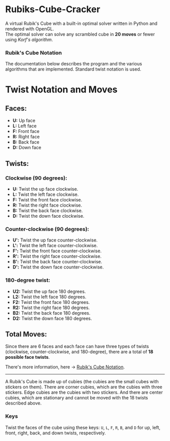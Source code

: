 # Rubiks-Cube-Cracker

A virtual Rubik's Cube with a built-in optimal solver written in Python and rendered with OpenGL.  
The optimal solver can solve any scrambled cube in **20 moves** or fewer using *Korf's algorithm*.  


### Rubik's Cube Notation

The documentation below describes the program and the various algorithms that are implemented.  Standard twist notation is used.
# Twist Notation and Moves

## Faces:
- **U:** Up face
- **L:** Left face
- **F:** Front face
- **R:** Right face
- **B:** Back face
- **D:** Down face

## Twists:

### Clockwise (90 degrees):
- **U:** Twist the up face clockwise.
- **L:** Twist the left face clockwise.
- **F:** Twist the front face clockwise.
- **R:** Twist the right face clockwise.
- **B:** Twist the back face clockwise.
- **D:** Twist the down face clockwise.

### Counter-clockwise (90 degrees):
- **U':** Twist the up face counter-clockwise.
- **L':** Twist the left face counter-clockwise.
- **F':** Twist the front face counter-clockwise.
- **R':** Twist the right face counter-clockwise.
- **B':** Twist the back face counter-clockwise.
- **D':** Twist the down face counter-clockwise.

### 180-degree twist:
- **U2:** Twist the up face 180 degrees.
- **L2:** Twist the left face 180 degrees.
- **F2:** Twist the front face 180 degrees.
- **R2:** Twist the right face 180 degrees.
- **B2:** Twist the back face 180 degrees.
- **D2:** Twist the down face 180 degrees.

## Total Moves:
Since there are 6 faces and each face can have three types of twists (clockwise, counter-clockwise, and 180-degree), there are a total of **18 possible face twists**.

There's more information, here -> [Rubik's Cube Notation](https://ruwix.com/the-rubiks-cube/notation/).

___________________________________________________________________
A Rubik's Cube is made up of cubies (the cubies are the small cubes with
stickers on them).  There are corner cubies, which are the cubies with three
stickers.  Edge cubies are the cubies with two stickers.  And there are center
cubies, which are stationary and cannot be moved with the 18 twists described
above.

### Keys

Twist the faces of the cube using these keys: `U`, `L`, `F`, `R`, `B`, and `D`
for up, left, front, right, back, and down twists, respectively.  
